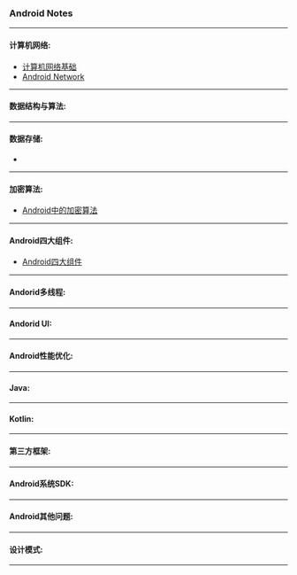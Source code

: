 ###  Android Notes

---

#### 计算机网络:

* [计算机网络基础](https://github.com/Junne/Android_Notes/blob/master/notes/Computer_NetWork.md)
* [Android Network](https://github.com/Junne/Android_Notes/blob/master/notes/Android_NetWork.md) 

---

#### 数据结构与算法:



-----

#### 数据存储:

* 







-------

#### 加密算法:

* [Android中的加密算法](https://github.com/Junne/Android_Notes/blob/master/notes/Android_Encrypt.md) 



-----

#### Android四大组件:

* [Android四大组件](https://github.com/Junne/Android_Notes/blob/master/notes/Android_Four_Major_Components.md) 



---

#### Andorid多线程:



---

#### Andorid UI:



---

#### Android性能优化:



---

#### Java:



---

#### Kotlin:



---

#### 第三方框架:



---

#### Android系统SDK:



---

#### Android其他问题:



---

#### 设计模式:





---

